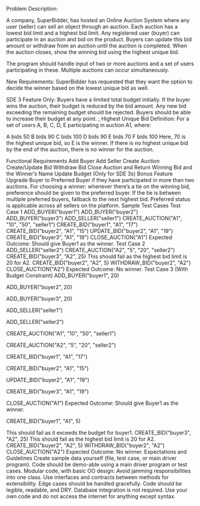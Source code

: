 Problem Description:

A company, SuperBidder, has hosted an Online Auction System where any user (seller) can sell an object through an auction.
Each auction has a lowest bid limit and a highest bid limit. Any registered user (buyer) can participate in an auction and 
bid on the product. Buyers can update this bid amount or withdraw from an auction until the auction is completed. When the 
auction closes, show the winning bid using the highest unique bid.

The program should handle input of two or more auctions and a set of users participating in these. Multiple auctions can 
occur simultaneously.

New Requirements:
SuperBidder has requested that they want the option to decide the winner based on the lowest unique bid as well.

SDE 3 Feature Only:
Buyers have a limited total budget initially.
If the buyer wins the auction, their budget is reduced by the bid amount.
Any new bid exceeding the remaining budget should be rejected.
Buyers should be able to increase their budget at any point.
;
Highest Unique Bid Definition:
For a set of users A, B, C, D, E participating in auction A1, where:

A bids 50
B bids 90
C bids 100
D bids 90
E bids 70
F bids 100
Here, 70 is the highest unique bid, so E is the winner. If there is no highest unique bid by the end of the auction, there is no winner for the auction.

Functional Requirements
Add Buyer
Add Seller
Create Auction
Create/Update Bid
Withdraw Bid
Close Auction and Return Winning Bid and the Winner’s Name
Update Budget (Only for SDE 3s)
Bonus Feature
Upgrade Buyer to Preferred Buyer if they have participated in more than two auctions.
For choosing a winner: whenever there’s a tie on the winning bid, preference should be given to the preferred buyer.
If the tie is between multiple preferred buyers, fallback to the next highest bid.
Preferred status is applicable across all sellers on the platform.
Sample Test Cases
Test Case 1
ADD_BUYER("buyer1")
ADD_BUYER("buyer2")
ADD_BUYER("buyer3")
ADD_SELLER("seller1")
CREATE_AUCTION("A1", "10", "50", "seller1")
CREATE_BID("buyer1", "A1", "17")
CREATE_BID("buyer2", "A1", "15")
UPDATE_BID("buyer2", "A1", "19")
CREATE_BID("buyer3", "A1", "19")
CLOSE_AUCTION("A1")
Expected Outcome: Should give Buyer1 as the winner.
Test Case 2
ADD_SELLER("seller2")
CREATE_AUCTION("A2", "5", "20", "seller2")
CREATE_BID("buyer3", "A2", 25)
This should fail as the highest bid limit is 20 for A2.
CREATE_BID("buyer2", "A2", 5)
WITHDRAW_BID("buyer2", "A2")
CLOSE_AUCTION("A2")
Expected Outcome: No winner.
Test Case 3 (With Budget Constraint)
ADD_BUYER("buyer1", 20)

ADD_BUYER("buyer2", 20)

ADD_BUYER("buyer3", 20)

ADD_SELLER("seller1")

ADD_SELLER("seller2")

CREATE_AUCTION("A1", "10", "50", "seller1")

CREATE_AUCTION("A2", "5", "20", "seller2")

CREATE_BID("buyer1", "A1", "17")

CREATE_BID("buyer2", "A1", "15")

UPDATE_BID("buyer2", "A1", "19")

CREATE_BID("buyer3", "A1", "19")

CLOSE_AUCTION("A1")
Expected Outcome: Should give Buyer1 as the winner.

CREATE_BID("buyer1", "A1", 5)

This should fail as it exceeds the budget for buyer1.
CREATE_BID("buyer3", "A2", 25)
This should fail as the highest bid limit is 20 for A2.
CREATE_BID("buyer2", "A2", 5)
WITHDRAW_BID("buyer2", "A2")
CLOSE_AUCTION("A2")
Expected Outcome: No winner.
Expectations and Guidelines
Create sample data yourself (file, test case, or main driver program).
Code should be demo-able using a main driver program or test cases.
Modular code, with basic OO design:
Avoid jamming responsibilities into one class.
Use interfaces and contracts between methods for extensibility.
Edge cases should be handled gracefully.
Code should be legible, readable, and DRY.
Database integration is not required.
Use your own code and do not access the internet for anything except syntax.